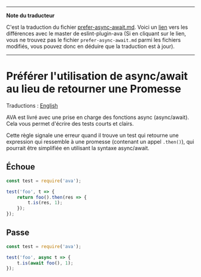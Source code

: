 ___
**Note du traducteur**

C'est la traduction du fichier [prefer-async-await.md](https://github.com/avajs/eslint-plugin-ava/blob/main/docs/rules/prefer-async-await.md). Voici un [lien](https://github.com/avajs/eslint-plugin-ava/compare/dee1802d39e22aec0915d5067062356f5abfbd84...main#diff-570eb0e2454a90668c01e2de527292f162168b302a9cbf2e769b2bdbbcf90499) vers les différences avec le master de eslint-plugin-ava (Si en cliquant sur le lien, vous ne trouvez pas le fichier `prefer-async-await.md` parmi les fichiers modifiés, vous pouvez donc en déduire que la traduction est à jour).
___
# Préférer l'utilisation de async/await au lieu de retourner une Promesse

Traductions : [English](https://github.com/avajs/eslint-plugin-ava/blob/main/docs/rules/prefer-async-await.md)

AVA est livré avec une prise en charge des fonctions async (async/await). Cela vous permet d'écrire des tests courts et clairs.

Cette règle signale une erreur quand il trouve un test qui retourne une expression qui ressemble à une promesse (contenant un appel `.then()`), qui pourrait être simplifiée en utilisant la syntaxe async/await.

## Échoue

```js
const test = require('ava');

test('foo', t => {
	return foo().then(res => {
		t.is(res, 1);
	});
});
```

## Passe

```js
const test = require('ava');

test('foo', async t => {
	t.is(await foo(), 1);
});
```
